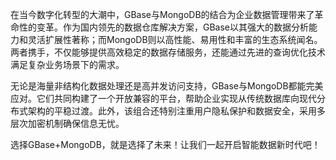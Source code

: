 在当今数字化转型的大潮中，GBase与MongoDB的结合为企业数据管理带来了革命性的变革。作为国内领先的数据仓库解决方案，GBase以其强大的数据分析能力和灵活扩展性著称；而MongoDB则以高性能、易用性和丰富的生态系统闻名。两者携手，不仅能够提供高效稳定的数据存储服务，还能通过先进的查询优化技术满足复杂业务场景下的需求。

无论是海量非结构化数据处理还是高并发访问支持，GBase与MongoDB都能完美应对。它们共同构建了一个开放兼容的平台，帮助企业实现从传统数据库向现代分布式架构的平稳过渡。此外，该组合还特别注重用户隐私保护和数据安全，采用多层次加密机制确保信息无忧。

选择GBase+MongoDB，就是选择了未来！让我们一起开启智能数据新时代吧！